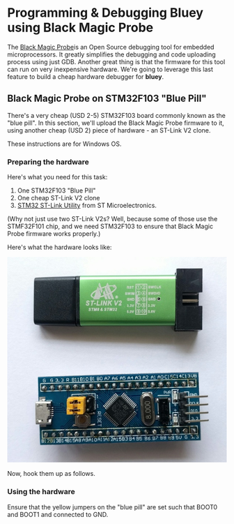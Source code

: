 # Programming & Debugging Bluey using Black Magic Probe

The [Black Magic Probe][1]is an Open Source debugging tool for
embedded microprocessors. It greatly simplifies the debugging and code
uploading process using just GDB. Another great thing is that the firmware
for this tool can run on very inexpensive hardware. We're going to leverage this
last feature to build a cheap hardware debugger for **bluey**.

## Black Magic Probe on STM32F103 "Blue Pill"

There's a very cheap (USD 2-5) STM32F103 board commonly known as the
"blue pill". In this section, we'll upload the Black Magic Probe firmware to it,
using another cheap (USD 2) piece of hardware - an ST-Link V2 clone.

These instructions are for Windows OS.

### Preparing the hardware

Here's what you need for this task:

1. One STM32F103 "Blue Pill"
2. One cheap ST-Link V2 clone
3. [STM32 ST-Link Utility][2] from ST Microelectronics.

(Why not just use two ST-Link V2s? Well, because some of those use the STMF32F101
chip, and we need STM32F103 to ensure that Black Magic Probe firmware
works properly.)

Here's what the hardware looks like:

![blue-pill](images/bp-st.jpg)

Now, hook them up as follows.

### Using the hardware

Ensure that the yellow jumpers on the "blue pill" are set such that BOOT0 and
BOOT1 and connected to GND.


[1]: https://github.com/blacksphere/blackmagic/wiki
[2]: http://www.st.com/en/embedded-software/stsw-link004.html
